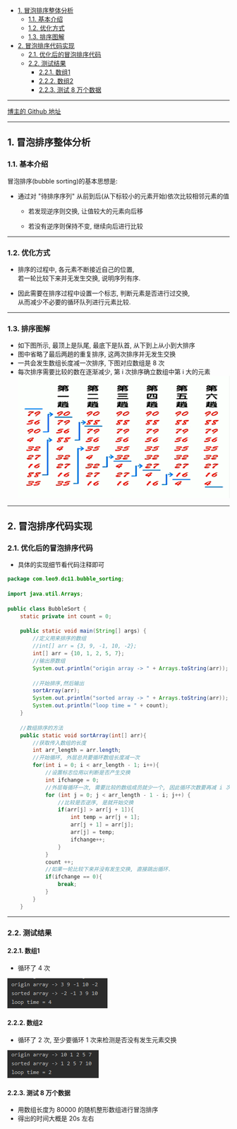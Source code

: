 <!-- TOC -->

- [1. 冒泡排序整体分析](#1-冒泡排序整体分析)
  - [1.1. 基本介绍](#11-基本介绍)
  - [1.2. 优化方式](#12-优化方式)
  - [1.3. 排序图解](#13-排序图解)
- [2. 冒泡排序代码实现](#2-冒泡排序代码实现)
  - [2.1. 优化后的冒泡排序代码](#21-优化后的冒泡排序代码)
  - [2.2. 测试结果](#22-测试结果)
    - [2.2.1. 数组1](#221-数组1)
    - [2.2.2. 数组2](#222-数组2)
    - [2.2.3. 测试 8 万个数据](#223-测试-8-万个数据)

<!-- /TOC -->

****
[博主的 Github 地址](https://github.com/leon9dragon)
****

## 1. 冒泡排序整体分析

### 1.1. 基本介绍
冒泡排序(bubble sorting)的基本思想是:  
- 通过对 "待排序序列" 从前到后(从下标较小的元素开始)依次比较相邻元素的值
  - 若发现逆序则交换, 让值较大的元素向后移
  
  - 若没有逆序则保持不变, 继续向后进行比较 

****

### 1.2. 优化方式  
- 排序的过程中, 各元素不断接近自己的位置,  
  若一轮比较下来并无发生交换, 说明序列有序.
    
- 因此需要在排序过程中设置一个标志, 判断元素是否进行过交换,  
  从而减少不必要的循环队列进行元素比较.

****

### 1.3. 排序图解
- 如下图所示, 最顶上是队尾, 最底下是队首, 从下到上从小到大排序
- 图中省略了最后两趟的重复排序, 这两次排序并无发生交换
- 一共会发生数组长度减一次排序, 下图对应数组是 8 次
- 每次排序需要比较的数在逐渐减少, 第 i 次排序确立数组中第 i 大的元素
![冒泡图解](../99.images/2020-05-12-16-01-50.png)

****

## 2. 冒泡排序代码实现

### 2.1. 优化后的冒泡排序代码
- 具体的实现细节看代码注释即可
```java
package com.leo9.dc11.bubble_sorting;

import java.util.Arrays;

public class BubbleSort {
    static private int count = 0;

    public static void main(String[] args) {
        //定义用来排序的数组
        //int[] arr = {3, 9, -1, 10, -2};
        int[] arr = {10, 1, 2, 5, 7};
        //输出原数组
        System.out.println("origin array -> " + Arrays.toString(arr));

        //开始排序,然后输出
        sortArray(arr);
        System.out.println("sorted array -> " + Arrays.toString(arr));
        System.out.println("loop time = " + count);
    }

    //数组排序的方法
    public static void sortArray(int[] arr){
        //获取传入数组的长度
        int arr_length = arr.length;
        //开始循环, 外层总共要循环数组长度减一次
        for(int i = 0; i < arr_length - 1; i++){
            //设置标志位用以判断是否产生交换
            int ifchange = 0;
            //外层每循环一次, 需要比较的数组成员就少一个, 因此循环次数要再减 i 次
            for (int j = 0; j < arr_length - 1 - i; j++) {
                //比较是否逆序, 是就开始交换
                if(arr[j] > arr[j + 1]){
                    int temp = arr[j + 1];
                    arr[j + 1] = arr[j];
                    arr[j] = temp;
                    ifchange++;
                }
            }
            count ++;
            //如果一轮比较下来并没有发生交换, 直接跳出循环.
            if(ifchange == 0){
                break;
            }
        }
    }

```

****

### 2.2. 测试结果

#### 2.2.1. 数组1
- 循环了 4 次

![Array1](../99.images/2020-05-13-09-02-35.png)

#### 2.2.2. 数组2 
- 循环了 2 次, 至少要循环 1 次来检测是否没有发生元素交换

![Array2](../99.images/2020-05-13-09-08-36.png)

#### 2.2.3. 测试 8 万个数据
- 用数组长度为 80000 的随机整形数组进行冒泡排序
- 得出的时间大概是 20s 左右